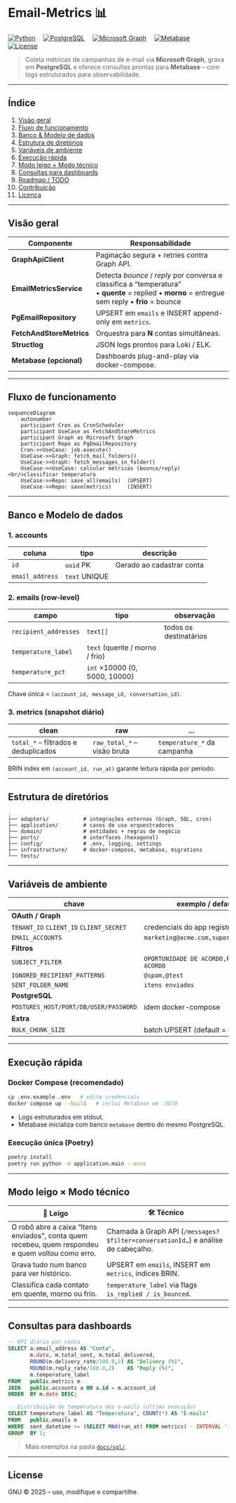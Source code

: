 # Email-Metrics 📊  

[![Python](https://img.shields.io/badge/python-3.13+-blue?logo=python)](https://www.python.org/)　
[![PostgreSQL](https://img.shields.io/badge/PostgreSQL-15-blue?logo=postgresql)](https://www.postgresql.org/)　
[![Microsoft Graph](https://img.shields.io/badge/Microsoft%20Graph-API-blue?logo=microsoft)](https://learn.microsoft.com/graph)　
[![Metabase](https://img.shields.io/badge/Metabase-0.49-blue?logo=metabase)](https://github.com/metabase/metabase)  
[![License](https://img.shields.io/badge/license-GNU-green)](#license)

> Coleta métricas de campanhas de e-mail via **Microsoft Graph**, grava em **PostgreSQL**
> e oferece consultas prontas para **Metabase** – com logs estruturados para observabilidade.

---

## Índice <!-- GitHub gera as âncoras -->
1. [Visão geral](#visão-geral)  
2. [Fluxo de funcionamento](#fluxo-de-funcionamento)  
3. [Banco & Modelo de dados](#banco-e-modelo-de-dados)  
4. [Estrutura de diretórios](#estrutura-de-diretórios)  
5. [Variáveis de ambiente](#variáveis-de-ambiente)  
6. [Execução rápida](#execução-rápida)  
7. [Modo leigo × Modo técnico](#modo-leigo--x--modo-técnico)  
8. [Consultas para dashboards](#consultas-para-dashboards)  
9. [Roadmap / TODO](#roadmap--todo)  
10. [Contribuição](#contribuição)  
11. [Licença](#license)  

---

## Visão geral

| Componente                | Responsabilidade |
|---------------------------|------------------|
| **GraphApiClient**        | Paginação segura + retries contra Graph API. |
| **EmailMetricsService**   | Detecta *bounce* / *reply* por conversa e classifica a “temperatura” <br>• **quente** = replied  • **morno** = entregue sem reply  • **frio** = bounce |
| **PgEmailRepository**     | UPSERT em `emails` e INSERT append-only em `metrics`. |
| **FetchAndStoreMetrics**  | Orquestra para **N** contas simultâneas. |
| **Structlog**             | JSON logs prontos para Loki / ELK. |
| **Metabase (opcional)**   | Dashboards plug-and-play via docker-compose. |

---

## Fluxo de funcionamento

```mermaid
sequenceDiagram
    autonumber
    participant Cron as CronScheduler
    participant UseCase as FetchAndStoreMetrics
    participant Graph as Microsoft Graph
    participant Repo as PgEmailRepository
    Cron->>UseCase: job.execute()
    UseCase->>Graph: fetch_mail_folders()
    UseCase->>Graph: fetch_messages_in_folder()
    UseCase->>UseCase: calcular métricas (bounce/reply)<br/>classificar temperatura
    UseCase->>Repo: save_all(emails)  (UPSERT)
    UseCase->>Repo: save(metrics)     (INSERT)
````

---

## Banco e Modelo de dados

### 1. accounts

| coluna          | tipo          | descrição                 |
| --------------- | ------------- | ------------------------- |
| `id`            | `uuid` PK     | Gerado ao cadastrar conta |
| `email_address` | `text` UNIQUE |                           |

### 2. emails (row-level)

| campo                 | tipo                           | observação             |
| --------------------- | ------------------------------ | ---------------------- |
| `recipient_addresses` | `text[]`                       | todos os destinatários |
| `temperature_label`   | `text` (quente / morno / frio) |                        |
| `temperature_pct`     | `int` ×10000 (0, 5000, 10000)  |                        |

Chave única = `(account_id, message_id, conversation_id)`.

### 3. metrics (snapshot diário)

| clean                                | raw                         | ...                         |
| ------------------------------------ | --------------------------- | --------------------------- |
| `total_*` – filtrados e deduplicados | `raw_total_*` – visão bruta | `temperature_*` da campanha |

BRIN index em `(account_id, run_at)` garante leitura rápida por período.

---

## Estrutura de diretórios

```
.
├── adapters/           # integrações externas (Graph, SQL, cron)
├── application/        # casos de uso orquestradores
├── domain/             # entidades + regras de negócio
├── ports/              # interfaces (hexagonal)
├── config/             # .env, logging, settings
├── infrastructure/     # docker-compose, metabase, migrations
└── tests/
```

---

## Variáveis de ambiente

| chave                                   | exemplo / default                           |
| --------------------------------------- | ------------------------------------------- |
| **OAuth / Graph**                       |                                             |
| `TENANT_ID` `CLIENT_ID` `CLIENT_SECRET` | credenciais do app registration             |
| `EMAIL_ACCOUNTS`                        | `marketing@acme.com,suporte@acme.com`       |
| **Filtros**                             |                                             |
| `SUBJECT_FILTER`                        | `OPORTUNIDADE DE ACORDO,PROPOSTA DE ACORDO` |
| `IGNORED_RECIPIENT_PATTERNS`            | `@spam,@test`                               |
| `SENT_FOLDER_NAME`                      | `itens enviados`                            |
| **PostgreSQL**                          |                                             |
| `POSTGRES_HOST/PORT/DB/USER/PASSWORD`   | idem docker-compose                         |
| **Extra**                               |                                             |
| `BULK_CHUNK_SIZE`                       | batch UPSERT (default = 300)                |

---

## Execução rápida

### Docker Compose (recomendado)

```bash
cp .env.example .env   # edite credenciais
docker compose up --build   # inclui Metabase em :3878
```

* Logs estruturados em stdout.
* Metabase inicializa com banco `metabase` dentro do mesmo PostgreSQL.

### Execução única (Poetry)

```bash
poetry install
poetry run python -m application.main --once
```

---

## Modo leigo × Modo técnico

| 💬 Leigo                                                                                          | 🛠️ Técnico                                                                       |
| ------------------------------------------------------------------------------------------------- | --------------------------------------------------------------------------------- |
| O robô abre a caixa “Itens enviados”, conta quem recebeu, quem respondeu e quem voltou como erro. | Chamada à Graph API (`/messages?$filter=conversationId…`) e análise de cabeçalho. |
| Grava tudo num banco para ver histórico.                                                          | UPSERT em `emails`, INSERT em `metrics`, índices BRIN.                            |
| Classifica cada contato em quente, morno ou frio.                                                 | `temperature_label` via flags `is_replied / is_bounced`.                          |

---

## Consultas para dashboards

```sql
-- KPI diário por conta
SELECT a.email_address AS "Conta",
       m.date, m.total_sent, m.total_delivered,
       ROUND(m.delivery_rate/100.0,2) AS "Delivery (%)",
       ROUND(m.reply_rate/100.0,2)    AS "Reply (%)",
       m.temperature_label
FROM   public.metrics m
JOIN   public.accounts a ON a.id = m.account_id
ORDER  BY m.date DESC;

-- Distribuição de temperatura dos e-mails (última execução)
SELECT temperature_label AS "Temperatura", COUNT(*) AS "E-mails"
FROM   public.emails e
WHERE  sent_datetime >= (SELECT MAX(run_at) FROM metrics) - INTERVAL '1 hour'
GROUP  BY 1;
```

> Mais exemplos na pasta [`docs/sql/`](./docs/sql/).

---

## License

GNU © 2025 – use, modifique e compartilhe.

